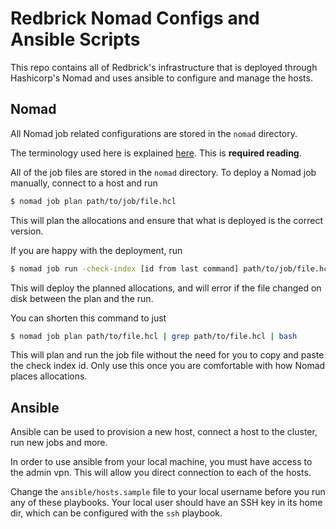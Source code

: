 # Redbrick Nomad Configs and Ansible Scripts

This repo contains all of Redbrick's infrastructure that is deployed through Hashicorp's Nomad and uses ansible to configure and manage the hosts.

## Nomad

All Nomad job related configurations are stored in the `nomad` directory.

The terminology used here is explained [here](https://developer.hashicorp.com/nomad/tutorials/get-started/get-started-vocab). This is **required reading**.

All of the job files are stored in the `nomad` directory. To deploy a Nomad job manually, connect to a host and run

```bash
$ nomad job plan path/to/job/file.hcl
```

This will plan the allocations and ensure that what is deployed is the correct version.

If you are happy with the deployment, run

```bash
$ nomad job run -check-index [id from last command] path/to/job/file.hcl
```

This will deploy the planned allocations, and will error if the file changed on disk between the plan and the run.

You can shorten this command to just

```bash
$ nomad job plan path/to/file.hcl | grep path/to/file.hcl | bash
```

This will plan and run the job file without the need for you to copy and paste the check index id. Only use this once you are comfortable with how Nomad places allocations.

## Ansible

Ansible can be used to provision a new host, connect a host to the cluster, run new jobs and more.

In order to use ansible from your local machine, you must have access to the admin vpn. This will allow you direct connection to each of the hosts.

Change the `ansible/hosts.sample` file to your local username before you run any of these playbooks. Your local user should have an SSH key in its home dir, which can be configured with the `ssh` playbook.

